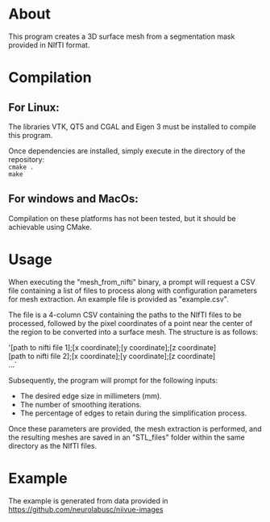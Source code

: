# About

This program creates a 3D surface mesh from a segmentation mask provided in NIfTI format.

# Compilation

## For Linux:

The libraries VTK, QT5 and CGAL and Eigen 3 must be installed to compile this program.

Once dependencies are installed, simply execute in the directory of the repository:  
`cmake .`  
`make` 
  
## For windows and MacOs:

Compilation on these platforms has not been tested, but it should be achievable using CMake.

# Usage

When executing the "mesh_from_nifti" binary, a prompt will request a CSV file containing a list of files to process along with configuration parameters for mesh extraction. An example file is provided as "example.csv".

The file is a 4-column CSV containing the paths to the NIfTI files to be processed, followed by the pixel coordinates of a point near the center of the region to be converted into a surface mesh. The structure is as follows:

'[path to nifti file 1];[x coordinate];[y coordinate];[z coordinate]  
[path to nifti file 2];[x coordinate];[y coordinate];[z coordinate]  
...`

Subsequently, the program will prompt for the following inputs:

- The desired edge size in millimeters (mm).
- The number of smoothing iterations.
- The percentage of edges to retain during the simplification process.

Once these parameters are provided, the mesh extraction is performed, and the resulting meshes are saved in an "STL_files" folder within the same directory as the NIfTI files.

# Example

The example is generated from data provided in https://github.com/neurolabusc/niivue-images
